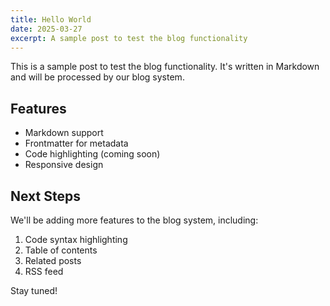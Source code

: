 ```yaml
---
title: Hello World
date: 2025-03-27
excerpt: A sample post to test the blog functionality
---
```


This is a sample post to test the blog functionality. It's written in Markdown and will be processed by our blog system.

## Features

- Markdown support
- Frontmatter for metadata
- Code highlighting (coming soon)
- Responsive design

## Next Steps

We'll be adding more features to the blog system, including:

1. Code syntax highlighting
2. Table of contents
3. Related posts
4. RSS feed

Stay tuned!
